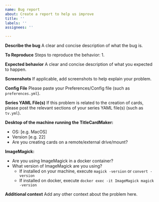 ```yaml
---
name: Bug report
about: Create a report to help us improve
title: ''
labels: ''
assignees: ''

---
```


**Describe the bug**
A clear and concise description of what the bug is.

**To Reproduce**
Steps to reproduce the behavior:
1. 

**Expected behavior**
A clear and concise description of what you expected to happen.

**Screenshots**
If applicable, add screenshots to help explain your problem.

**Config File**
Please paste your Preferences/Config file (such as `preferences.yml`).

**Series YAML File(s)**
If this problem is related to the creation of cards, please post the relevant sections of your series YAML file(s) (such as `tv.yml`).

**Desktop of the machine running the TitleCardMaker:**
 - OS: [e.g. MacOS]
 - Version [e.g. 22]
 - Are you creating cards on a remote/external drive/mount?

**ImageMagick:**
- Are you using ImageMagick in a docker container?
- What version of ImageMagick are you using?
  - If installed on your machine, execute `magick -version` or `convert -version`
  - If installed on docker, execute `docker exec -it ImageMagick magick -version`

**Additional context**
Add any other context about the problem here.
